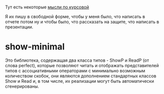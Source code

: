 Тут есть некоторые [мысли по курсовой](https://docs.google.com/document/d/1xjLKAkinbv5_SlKIQW87ZD2QaNcFBvBcb8TS5rksiNM/edit?usp=sharing)

Я их пишу в свободной форме, чтобы у меня было, что написать в отчете потом ну и чтобы было, что рассказать на защите, что написать в презентации.

# show-minimal
Это библиотека, содержащая два класса типов - ShowP и ReadP (от слова perfect), которые позволяют читать и отображать представителей типов с ассоциативными операторами с минимально возможным количеством скобок, они являются дополнением стандартных классов Show и Read и, в том числе, их реализации могут быть автоматически сгенерированы.
